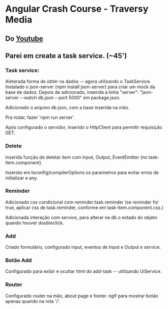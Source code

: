 # Angular Crash Course - Traversy Media

## Do [Youtube](https://www.youtube.com/watch?v=3dHNOWTI7H8)

## Parei em create a task service. (~45')

### Task service:
Aleterada forma de obter os dados -- agora utilizando o TaskService.
Instalado o json-server (npm install json-server) para criar um mock da base de dados.
Depois de adicionado, inserida a linha "server":  "json-server --watch db.json --port 5000" em package.json.

Adicionado o arquivo db.json, com a base inserida na mão.

Pra rodar, fazer 'npm run server'.

Após configurado o servidor, inserido o HttpClient para permitir requisição GET.

### Delete
Inserida função de deletar item com Input, Output, EventEmitter (no task-item.component).

Inserido em tsconfig/compilerOptions os parametros para evitar erros de initializar e any.

### Reminder
Adicionado css condicional com reminder:task.reminder (se reminder for true, aplicar css de task.reminder, conforme em task-item.component.css.)

Adicionada interação com service, para alterar na db o estado do objeto quando houver doubleclick.

### Add
Criado formulário, configurado input, eventos de Input e Output e service.

### Botão Add
Configurado para exibir e ocultar html do add-task -- utilizando UiService.

### Router
Configurado router na mão, about page e footer. ngIf para mostrar botão apenas quando na rota '/'.